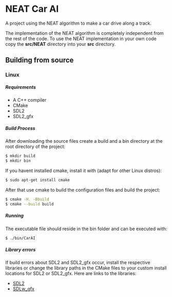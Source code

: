 # NEAT Car AI
A project using the NEAT algorithm to make a car drive along a track.

The implementation of the NEAT algorithm is completely independent from the rest of the code. To use the NEAT implementation in your own code copy the **src/NEAT** directory into your **src** directory.

## Building from source
### Linux

##### Requirements
- A C++ compiler
- CMake
- SDL2
- SDL2_gfx

##### Build Process

After downloading the source files create a build and a bin directory at the root directory of the project:
```bash
$ mkdir build
$ mkdir bin
```

If you havent installed cmake, install it with (adapt for other Linux distros):

```bash
$ sudo apt-get install cmake
```

After that use cmake to build the configuration files and build the project:
```bash
$ cmake -H. -Bbuild
$ cmake --build build
```

##### Running

The executable file should reside in the bin folder and can be executed with:
```bash
$ ./bin/CarAI
```

##### Library errors

If build errors about SDL2 and SDL2_gfx occur, install the respective libraries or change the library paths in the CMake files to your custom install locations for SDL2 or SDL2_gfx. Here are links to the libraries:
- [SDL2](https://www.libsdl.org/index.php)
- [SDLw_gfx](http://www.ferzkopp.net/wordpress/2016/01/02/sdl_gfx-sdl2_gfx/)
